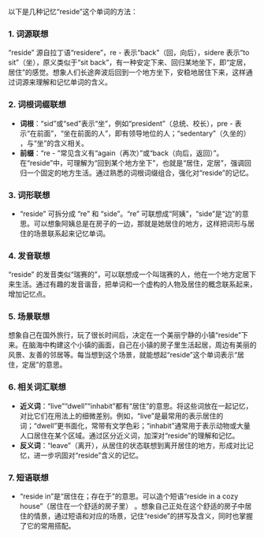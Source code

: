 以下是几种记忆“reside”这个单词的方法：

### 1. 词源联想
“reside” 源自拉丁语“residere”，re - 表示“back”（回，向后），sidere 表示“to sit”（坐），原义类似于“sit back”，有一种安定下来、回归某地坐下，即“定居，居住”的感觉。想象人们长途奔波后回到一个地方坐下，安稳地居住下来，这样通过词源来理解和记忆单词的含义。

### 2. 词根词缀联想
 - **词根**：“sid”或“sed”表示“坐”，例如“president”（总统、校长），pre - 表示“在前面”，“坐在前面的人”，即有领导地位的人；“sedentary”（久坐的） ，与“坐”的含义相关。
 - **前缀**：“re - ”常见含义有“again（再次）”或“back（向后，返回）”。在“reside”中，可理解为“回到某个地方坐下”，也就是“居住，定居”，强调回归一个固定的地方生活。通过熟悉的词根词缀组合，强化对“reside”的记忆。

### 3. 词形联想
 - “reside” 可拆分成 “re” 和 “side”。“re” 可联想成“阿姨”，“side”是“边”的意思。可以想象阿姨总是在房子的一边，那就是她居住的地方，这样把词形与居住的场景联系起来记忆单词。

### 4. 发音联想
“reside” 的发音类似“瑞赛的”，可以联想成一个叫瑞赛的人，他在一个地方定居下来生活。通过有趣的发音谐音，把单词和一个虚构的人物及居住的概念联系起来，增加记忆点。

### 5. 场景联想
想象自己在国外旅行，玩了很长时间后，决定在一个美丽宁静的小镇“reside”下来。在脑海中构建这个小镇的画面，自己在小镇的房子里生活起居，周边有美丽的风景、友善的邻居等。每当想到这个场景，就能想起“reside”这个单词表示“居住，定居”的意思。

### 6. 相关词汇联想
 - **近义词**：“live”“dwell”“inhabit”都有“居住”的意思。将这些词放在一起记忆，对比它们在用法上的细微差别。例如，“live”是最常用的表示居住的词；“dwell”更书面化，常带有文学色彩；“inhabit”通常用于表示动物或大量人口居住在某个区域。通过区分近义词，加深对“reside”的理解和记忆。
 - **反义词**：“leave”（离开），从居住的状态联想到离开居住的地方，形成对比记忆，进一步巩固对“reside”含义的记忆。

### 7. 短语联想
 - “reside in”是“居住在；存在于”的意思。可以造个短语“reside in a cozy house”（居住在一个舒适的房子里） 。想象自己正处在这个舒适的房子中居住的情景，通过短语和对应的场景，记住“reside”的拼写及含义，同时也掌握了它的常用搭配。 